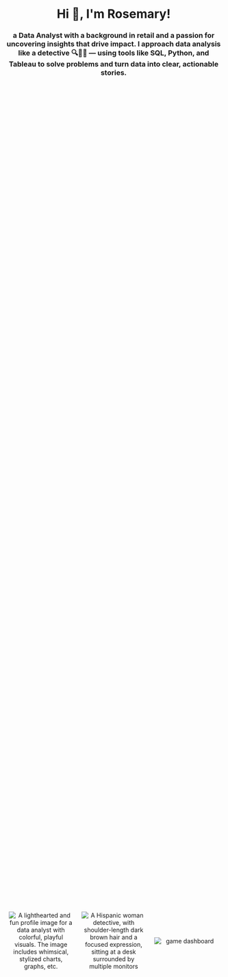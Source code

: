 <h1 align="center">Hi 👋, I'm Rosemary!</h1>

<h3 align="center">a Data Analyst with a background in retail and a passion for uncovering insights that drive impact. 
  I approach data analysis like a detective 🔍🕵️‍♀️ — using tools like SQL, Python, and Tableau to solve problems and turn data into clear, actionable stories.</h3>

<div style="display: flex; justify-content: center; align-items: center; gap: 20px; text-align: center; width: 100%; height: 100vh;">
  <img src="https://github.com/user-attachments/assets/e5ba6994-07be-4460-b63d-fbb96f312aa3" alt="A lighthearted and fun profile image for a data analyst with colorful, playful visuals. The image includes whimsical, stylized charts, graphs, etc." width="150" />
  <img src="https://github.com/user-attachments/assets/90e5ad03-6190-4398-9811-6eb0ced4d8e2" alt="A Hispanic woman detective, with shoulder-length dark brown hair and a focused expression, sitting at a desk surrounded by multiple monitors" width="150" />
  <img src="https://github.com/user-attachments/assets/ec047a02-78fb-47d5-bd79-2eac57382cc6" alt="game dashboard" width="150" />
</div>






<div>

<h2 align="left">📁 Key Projects:</h2>

<h3 align="left"> 📝 Project #1:</h3>
Summary:
Skills Used:
Description:
[Link]

<h3 align="left"> 📝 Project #2:</h3>
Summary:
Skills Used:
Description:
[Link]

<h3 align="left"> 📝 Project #3:</h3>
Summary:
Skills Used:
Description:
[Link]

</div>


<div>
<h2 align="left">👨‍💻 Discover More on Tableau Public:</h2>

Explore more of my interactive data visualizations on my <a href="https://public.tableau.com/app/profile/rosemary.espinal/vizzes" target="_blank">Tableau Public Profile</a>, where you’ll find projects ranging from sales trend analysis to customer segmentation. Each dashboard showcases my ability to create clear, engaging visuals that make complex data insights accessible.
</div>


<h2 align="left"> 📫 How to reach me:</h2> 
espinal.rosemary18@gmail.com


<h2 align="left"> 📄 Know about my experiences and connect with me:</h2>
https://www.linkedin.com/in/rosemary-espinal/

<h2 align="left"> 🧰 Languages & Tools:</h2>

<p align="left"> <a href="https://aws.amazon.com" target="_blank" rel="noreferrer"> <img src="https://raw.githubusercontent.com/devicons/devicon/master/icons/amazonwebservices/amazonwebservices-original-wordmark.svg" alt="aws" width="40" height="40"/> </a> <a href="https://git-scm.com/" target="_blank" rel="noreferrer"> <img src="https://www.vectorlogo.zone/logos/git-scm/git-scm-icon.svg" alt="git" width="40" height="40"/> </a> <a href="https://www.mysql.com/" target="_blank" rel="noreferrer"> <img src="https://raw.githubusercontent.com/devicons/devicon/master/icons/mysql/mysql-original-wordmark.svg" alt="mysql" width="40" height="40"/> </a> <a href="https://pandas.pydata.org/" target="_blank" rel="noreferrer"> <img src="https://raw.githubusercontent.com/devicons/devicon/2ae2a900d2f041da66e950e4d48052658d850630/icons/pandas/pandas-original.svg" alt="pandas" width="40" height="40"/> </a> <a href="https://www.postgresql.org" target="_blank" rel="noreferrer"> <img src="https://raw.githubusercontent.com/devicons/devicon/master/icons/postgresql/postgresql-original-wordmark.svg" alt="postgresql" width="40" height="40"/> </a> <a href="https://www.python.org" target="_blank" rel="noreferrer"> <img src="https://raw.githubusercontent.com/devicons/devicon/master/icons/python/python-original.svg" alt="python" width="40" height="40"/> </a> <a href="https://scikit-learn.org/" target="_blank" rel="noreferrer"> <img src="https://upload.wikimedia.org/wikipedia/commons/0/05/Scikit_learn_logo_small.svg" alt="scikit_learn" width="40" height="40"/> </a> <a href="https://seaborn.pydata.org/" target="_blank" rel="noreferrer"> <img src="https://seaborn.pydata.org/_images/logo-mark-lightbg.svg" alt="seaborn" width="40" height="40"/> </a> <a href="https://www.sqlite.org/" target="_blank" rel="noreferrer"> <img src="https://www.vectorlogo.zone/logos/sqlite/sqlite-icon.svg" alt="sqlite" width="40" height="40"/> </a> </p>
